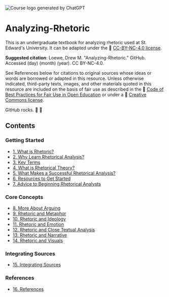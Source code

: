 ![Course logo generated by ChatGPT](https://github.com/user-attachments/assets/afee9eec-548e-498e-89c4-9edf3c7094dd)



# Analyzing-Rhetoric
This is an undergraduate textbook for analyzing rhetoric used at St. Edward's University. It can be adapted under the 🔗 [CC-BY-NC-4.0 license](https://creativecommons.org/licenses/by-nc/4.0/).

**Suggested citation**: Loewe, Drew M. "Analyzing-Rhetoric." GitHub. Accessed (day) (month) (year). CC BY-NC-4.0.

See References below for citations to original sources whose ideas or words are borrowed or adapted in this resource. Unless otherwise indicated, third-party texts, images, and other materials quoted in this resource are included on the basis of fair use as described in the 🔗 [Code of Best Practices for Fair Use in Open Education](https://cmsimpact.org/code/open-educational-resources/) or under a 🔗 [Creative Commons license](https://creativecommons.org/share-your-work/cclicenses/).

GitHub rocks. 🎸 🤘

## Contents

### Getting Started
* [1. What is Rhetoric?](https://github.com/drewloewe/Analyzing-Rhetoric/blob/main/what-is-rhetoric.md)
* [2. Why Learn Rhetorical Analysis?](https://github.com/drewloewe/Analyzing-Rhetoric/blob/main/why-learn-rhetorical-analysis.md)
* [3. Key Terms](key-terms.md)
* [4. What is Rhetorical Theory?](https://github.com/drewloewe/Analyzing-Rhetoric/blob/main/rhetorical-theory.md)
* [5. What Makes a Successful Rhetorical Analysis?](successful-rhetorical-analysis.md)
* [6. Resources to Get Started](resources.md)
* [7. Advice to Beginning Rhetorical Analysts](advice-to-beginners.md)

### Core Concepts
* [8. More About Arguing](more-about-arguing.md)
* [9. Rhetoric and Metaphor](metaphor.md)
* [10. Rhetoric and Ideology](ideology.md)
* [11. Rhetoric and Emotion](emotion.md)
* [12. Rhetoric and Close Textual Analysis](close-textual-analysis.md)
* [13. Rhetoric and Narrative](narrative.md)
* [14. Rhetoric and Visuals](visuals.md)


### Integrating Sources
* [15. Integrating Sources](integrating-sources.md)

### References

* [16. References](references.md)

